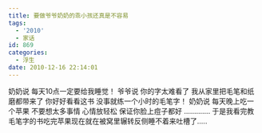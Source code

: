 ```yaml
---
title: 要做爷爷奶奶的乖小孩还真是不容易
tags:
  - '2010'
  - 家话
id: 869
categories:
  - 浮生
date: 2010-12-16 22:14:01
---
```


奶奶说 每天10点一定要给我睡觉！
爷爷说 你的字太难看了 我从家里把毛笔和纸磨都带来了 你好好看看这书 没事就练一个小时的毛笔字！
奶奶说 每天晚上吃一个苹果 不要想太多事情 心情放轻松 保证你脸上痘子都好
.............
于是我看完教毛笔字的书吃完苹果现在就在被窝里辗转反侧睡不着来吐槽了.....